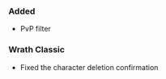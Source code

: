 <p><h3>Added</h3></p>
<ul>
<li>PvP filter</li>
</ul>
<p><h3>Wrath Classic</h3></p>
<ul>
<li>Fixed the character deletion confirmation</li>
</ul>
